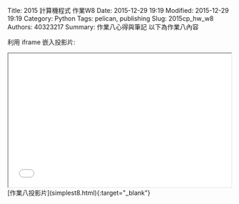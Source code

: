 Title: 2015 計算機程式 作業W8
Date: 2015-12-29 19:19
Modified: 2015-12-29 19:19
Category: Python
Tags: pelican, publishing
Slug: 2015cp_hw_w8
Authors: 40323217
Summary: 作業八心得與筆記
以下為作業八內容


利用 iframe 嵌入投影片:

<iframe src="simplest8.html" width="500" height="300"></iframe>
<br / >
[作業八投影片](simplest8.html){:target="_blank"}

